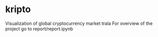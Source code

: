 # kripto
Visualization of global cryptocurrency market
trala
For overview of the project go to report/report.ipynb
